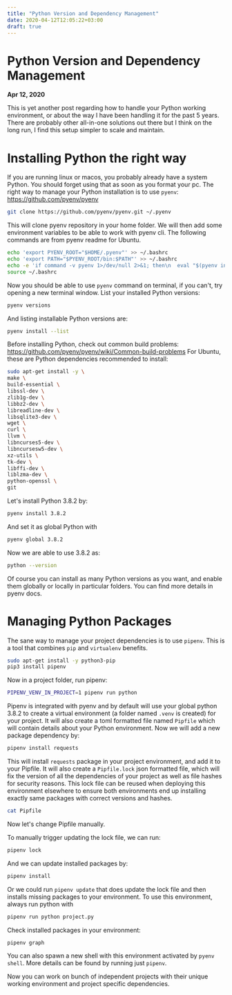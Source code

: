 ```yaml
---
title: "Python Version and Dependency Management"
date: 2020-04-12T12:05:22+03:00
draft: true
---
```


# Python Version and Dependency Management

**Apr 12, 2020**
<!-- <sup>Last modified: **Apr 12, 2020**</sup> -->

This is yet another post regarding how to handle your Python working environment, or about the way I have been handling it for the past 5 years. There are probably other all-in-one solutions out there but I think on the long run, I find this setup simpler to scale and maintain.

# Installing Python the right way

If you are running linux or macos, you probably already have a system Python. You should forget using that as soon as you format your pc. The right way to manage your Python installation is to use `pyenv`: https://github.com/pyenv/pyenv

```bash
git clone https://github.com/pyenv/pyenv.git ~/.pyenv
```

This will clone pyenv repository in your home folder. We will then add some environment variables to be able to work with pyenv cli. The following commands are from pyenv readme for Ubuntu.

```bash
echo 'export PYENV_ROOT="$HOME/.pyenv"' >> ~/.bashrc
echo 'export PATH="$PYENV_ROOT/bin:$PATH"' >> ~/.bashrc
echo -e 'if command -v pyenv 1>/dev/null 2>&1; then\n  eval "$(pyenv init -)"\nfi' >> ~/.bashrc
source ~/.bashrc
```

Now you should be able to use `pyenv` command on terminal, if you can't, try opening a new terminal window. List your installed Python versions:

```bash
pyenv versions
```

And listing installable Python versions are:

```bash
pyenv install --list
```

Before installing Python, check out common build problems: https://github.com/pyenv/pyenv/wiki/Common-build-problems For Ubuntu, these are Python dependencies recommended to install:

```bash
sudo apt-get install -y \
make \
build-essential \
libssl-dev \
zlib1g-dev \
libbz2-dev \
libreadline-dev \
libsqlite3-dev \
wget \
curl \
llvm \
libncurses5-dev \
libncursesw5-dev \
xz-utils \
tk-dev \
libffi-dev \
liblzma-dev \
python-openssl \
git
```

Let's install Python 3.8.2 by:

```bash
pyenv install 3.8.2
```

And set it as global Python with

```bash
pyenv global 3.8.2
```

Now we are able to use 3.8.2 as:

```bash
python --version
```

Of course you can install as many Python versions as you want, and enable them globally or locally in particular folders. You can find more details in pyenv docs.

# Managing Python Packages

The sane way to manage your project dependencies is to use `pipenv`. This is a tool that combines `pip` and `virtualenv` benefits.

```bash
sudo apt-get install -y python3-pip
pip3 install pipenv
```

Now in a project folder, run pipenv:

```bash
PIPENV_VENV_IN_PROJECT=1 pipenv run python
```

Pipenv is integrated with pyenv and by default will use your global python 3.8.2 to create a virtual environment (a folder named `.venv` is created) for your project. It will also create a toml formatted file named `Pipfile` which will contain details about your Python environment. Now we will add a new package dependency by:

```bash
pipenv install requests
```

This will install `requests` package in your project environment, and add it to your Pipfile. It will also create a `Pipfile.lock` json formatted file, which will fix the version of all the dependencies of your project as well as file hashes for security reasons. This lock file can be reused when deploying this environment elsewhere to ensure both environments end up installing exactly same packages with correct versions and hashes.

```bash
cat Pipfile
```

Now let's change Pipfile manually.

To manually trigger updating the lock file, we can run:

```bash
pipenv lock
```

And we can update installed packages by:

```bash
pipenv install
```

Or we could run `pipenv update` that does update the lock file and then installs missing packages to your environment. To use this environment, always run python with

```bash
pipenv run python project.py
```

Check installed packages in your environment:

```bash
pipenv graph
```

You can also spawn a new shell with this environment activated by `pyenv shell`. More details can be found by running just `pipenv`.

Now you can work on bunch of independent projects with their unique working environment and project specific dependencies.